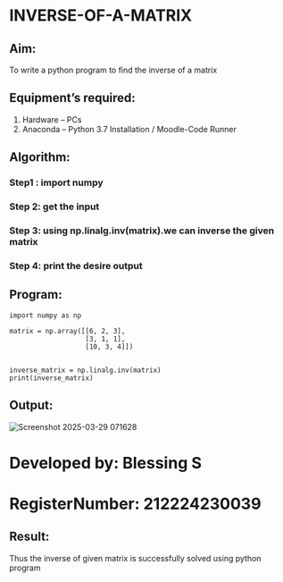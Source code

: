 # INVERSE-OF-A-MATRIX
## Aim:
To write a python program to find the inverse of a matrix
## Equipment’s required:
1. 	Hardware – PCs
2. 	Anaconda – Python 3.7 Installation / Moodle-Code Runner
## Algorithm:
### Step1 : import numpy

### Step 2: get the input

### Step 3: using np.linalg.inv(matrix).we can inverse the given matrix

### Step 4: print the desire output

## Program:
```
import numpy as np

matrix = np.array([[6, 2, 3], 
                   [3, 1, 1], 
                   [10, 3, 4]])


inverse_matrix = np.linalg.inv(matrix)
print(inverse_matrix)
```
## Output:
![Screenshot 2025-03-29 071628](https://github.com/user-attachments/assets/27b4466d-194e-4843-9673-ac100a60376d)



# Developed by: Blessing S
# RegisterNumber: 212224230039



## Result:
Thus the inverse of given matrix is successfully solved using python program

